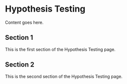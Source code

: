 # Hypothesis Testing

Content goes here.

## Section 1

This is the first section of the Hypothesis Testing page.

## Section 2

This is the second section of the Hypothesis Testing page.

